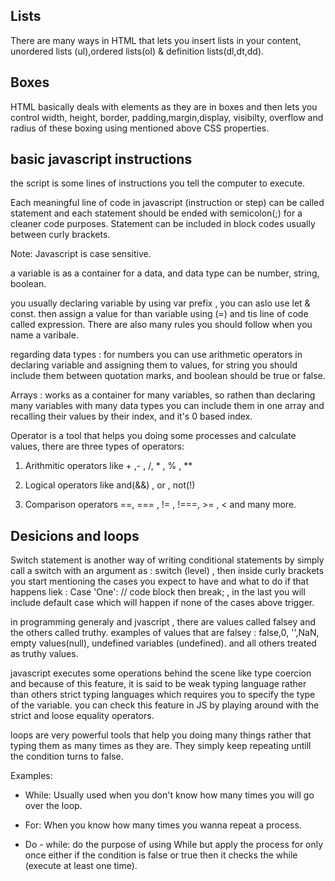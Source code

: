 ## Lists 

There are many ways in HTML that lets you insert lists in your content, unordered lists (ul),ordered lists(ol) & definition lists(dl,dt,dd). 

## Boxes

HTML basically deals with elements as they are in boxes and then lets you control width, height, border, padding,margin,display, visibilty, overflow and radius of these boxing using mentioned above CSS properties. 

## basic javascript instructions

the script is some lines of instructions you tell the computer to execute.

Each meaningful line of code in javascript (instruction or step) can be called statement and each statement should be ended with semicolon(;) for a cleaner code purposes. Statement can be included in block codes usually between curly brackets.

Note: Javascript is case sensitive.

a variable is as a container for a data, and data type can be number, string, boolean.

you usually declaring variable by using var prefix , you can aslo use let & const. then assign a value for than variable using (=) and tis line of code called expression. There are also many rules you should follow when you name a varibale.  

regarding data types : for numbers you can use arithmetic operators in declaring variable and assigning them to values, for string you should include them between quotation marks, and boolean should be true or false. 

Arrays : works as a container for many variables, so rathen than declaring many variables with many data types you can include them in one array and recalling their values by their index, and it's 0 based index.

Operator is a tool that helps you doing some processes and calculate values, there are three types of operators:

  

1. Arithmitic operators like + ,- , /, * , % , **

2. Logical operators like and(&&) , or , not(!)

3. Comparison operators ==, === , != , !===, >= , < and many more.

## Desicions and loops

Switch statement is another way of writing conditional statements by simply call a switch with an argument as : switch (level) , then inside curly brackets you start mentioning the cases you expect to have and what to do if that happens liek : Case 'One': // code block then break; , in the last you will include default case which will happen if none of the cases above trigger.

in programming generaly and jvascript , there are values called falsey and the others called truthy. examples of values that are falsey : false,0, '',NaN, empty values(null), undefined variables (undefined). and all others treated as truthy values.  

javascript executes some operations behind the scene like type coercion and because of this feature, it is said to be weak typing language rather than others strict typing languages which requires you to specify the type of the variable. you can check this feature in JS by playing around with the strict and loose equality operators.

loops are very powerful tools that help you doing many things rather that typing them as many times as they are. They simply keep repeating untill the condition turns to false. 

Examples: 

- While: Usually used when you don't know how many times you will go over the loop. 

- For: When you know how many times you wanna repeat a process. 
- Do - while: do the purpose of using While but apply the process for only once either if the condition is false or true then it checks the while (execute at least one time).

